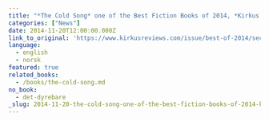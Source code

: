 ```yaml
---
title: "*The Cold Song* one of the Best Fiction Books of 2014, *Kirkus Reviews*"
categories: ["News"]
date: 2014-11-20T12:00:00.000Z
link_to_original: 'https://www.kirkusreviews.com/issue/best-of-2014/section/fiction/?page=12'
language:
  - english
  - norsk
featured: true
related_books:
  - /books/the-cold-song.md
no_book:
  - det-dyrebare
_slug: 2014-11-20-the-cold-song-one-of-the-best-fiction-books-of-2014-kirkus-reviews
---
```


